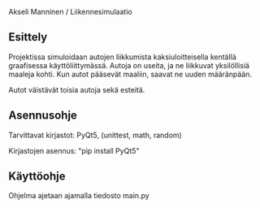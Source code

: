 Akseli Manninen / Liikennesimulaatio


## Esittely

Projektissa simuloidaan autojen liikkumista kaksiuloitteisella kentällä graafisessa käyttöliittymässä. Autoja on useita,
ja ne liikkuvat yksilöllisiä maaleja kohti. Kun autot pääsevät maaliin, saavat ne uuden määränpään.

Autot väistävät toisia autoja sekä esteitä.

## Asennusohje

Tarvittavat kirjastot: PyQt5, (unittest, math, random)

Kirjastojen asennus: "pip install PyQt5"

## Käyttöohje

Ohjelma ajetaan ajamalla tiedosto main.py
